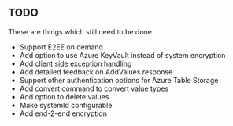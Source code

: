 ## TODO

These are things which still need to be done.

- Support E2EE on demand
- Add option to use Azure KeyVault instead of system encryption
- Add client side exception handling
- Add detailed feedback on AddValues response
- Support other authentication options for Azure Table Storage
- Add convert command to convert value types
- Add option to delete values
- Make systemId configurable
- Add end-2-end encryption
